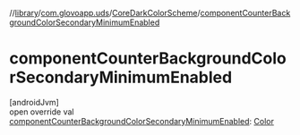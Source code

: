 //[library](../../../index.md)/[com.glovoapp.uds](../index.md)/[CoreDarkColorScheme](index.md)/[componentCounterBackgroundColorSecondaryMinimumEnabled](component-counter-background-color-secondary-minimum-enabled.md)

# componentCounterBackgroundColorSecondaryMinimumEnabled

[androidJvm]\
open override val [componentCounterBackgroundColorSecondaryMinimumEnabled](component-counter-background-color-secondary-minimum-enabled.md): [Color](https://developer.android.com/reference/kotlin/androidx/compose/ui/graphics/Color.html)
